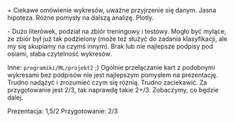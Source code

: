 \+
Ciekawe omówienie wykresów, uważne przyjrzenie się danym. Jasna hipoteza. Różne pomysły na dalszą analizę. Plotly.

\-
Dużo literówek, podział na zbiór treningowy i testowy. Mogło być mylące, że zbiór był już tak podzielony (może też służyć do zadania klasyfikacji, ale my się skupiamy na czymś innym). Brak lub nie najlepsze podpisy pod osiami, słaba czytelność wykresów.

Inne:
`programiki/ML/projekt2` ;)
Ogólnie przełączanie kart z podobnymi wykresami bez podpisów nie jest najlepszym pomysłem na prezentację. Trudno nadążyć i zrozumieć czym się różnią. Trudno zaciekawić. Za przygotowanie jest 2/3, tak naprawdę takie 2+/3. Zobaczymy, co będzie dalej.

Prezentacja: 1,5/2
Przygotowanie: 2/3